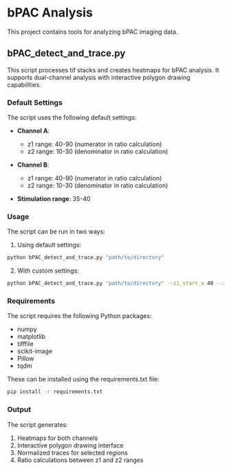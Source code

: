 # bPAC Analysis

This project contains tools for analyzing bPAC imaging data.

## bPAC_detect_and_trace.py

This script processes tif stacks and creates heatmaps for bPAC analysis. It supports dual-channel analysis with interactive polygon drawing capabilities.

### Default Settings

The script uses the following default settings:

- **Channel A**:
  - z1 range: 40-90 (numerator in ratio calculation)
  - z2 range: 10-30 (denominator in ratio calculation)

- **Channel B**:
  - z1 range: 40-90 (numerator in ratio calculation)
  - z2 range: 10-30 (denominator in ratio calculation)

- **Stimulation range**: 35-40

### Usage

The script can be run in two ways:

1. Using default settings:
```bash
python bPAC_detect_and_trace.py "path/to/directory"
```

2. With custom settings:
```bash
python bPAC_detect_and_trace.py "path/to/directory" --z1_start_a 40 --z1_end_a 90 --z2_start_a 10 --z2_end_a 30 --z1_start_b 40 --z1_end_b 90 --z2_start_b 10 --z2_end_b 30 --z_stim_start 35 --z_stim_end 40
```

### Requirements

The script requires the following Python packages:
- numpy
- matplotlib
- tifffile
- scikit-image
- Pillow
- tqdm

These can be installed using the requirements.txt file:
```bash
pip install -r requirements.txt
```

### Output

The script generates:
1. Heatmaps for both channels
2. Interactive polygon drawing interface
3. Normalized traces for selected regions
4. Ratio calculations between z1 and z2 ranges
